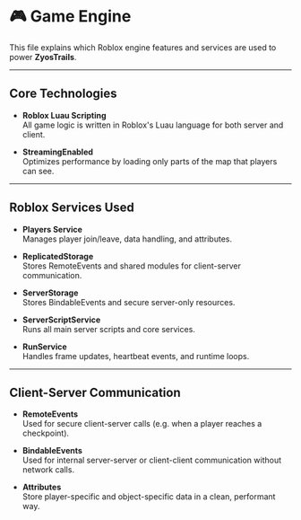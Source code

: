 # 🎮 Game Engine

This file explains which Roblox engine features and services are used to power **ZyosTrails**.

---

## Core Technologies

- **Roblox Luau Scripting**  
  All game logic is written in Roblox's Luau language for both server and client.
  
- **StreamingEnabled**  
  Optimizes performance by loading only parts of the map that players can see.

---

## Roblox Services Used

- **Players Service**  
  Manages player join/leave, data handling, and attributes.

- **ReplicatedStorage**  
  Stores RemoteEvents and shared modules for client-server communication.

- **ServerStorage**  
  Stores BindableEvents and secure server-only resources.

- **ServerScriptService**  
  Runs all main server scripts and core services.

- **RunService**  
  Handles frame updates, heartbeat events, and runtime loops.

---

## Client-Server Communication

- **RemoteEvents**  
  Used for secure client-server calls (e.g. when a player reaches a checkpoint).

- **BindableEvents**  
  Used for internal server-server or client-client communication without network calls.

- **Attributes**  
  Store player-specific and object-specific data in a clean, performant way.
